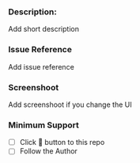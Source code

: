 ### Description:

Add short description

### Issue Reference

Add issue reference

### Screenshoot

Add screenshoot if you change the UI

### Minimum Support

- [ ] Click 🌟 button to this repo
- [ ] Follow the Author
